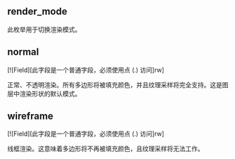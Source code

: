 ## render_mode

此枚举用于切换渲染模式。

## normal

[![Field][此字段是一个普通字段，必须使用点 (.) 访问]rw]

正常、不透明渲染。所有多边形将被填充颜色，并且纹理采样将完全支持。这是图层中渲染形状的默认模式。

## wireframe

[![Field][此字段是一个普通字段，必须使用点 (.) 访问]rw]

线框渲染。这意味着多边形将不再被填充颜色，且纹理采样将无法工作。